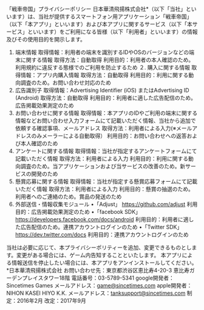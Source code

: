 「戦車帝国」プライバシーポリシー
日本華清飛揚株式会社*（以下「当社」といいます）は、当社が提供するスマートフォン用アプリケーション「戦車帝国」（以下「本アプリ」といいます）および本アプリに関するサービス（以下「本サービス」といいます）をご利用になる皆様（以下「利用者」といいます）の情報及びその使用目的を開示します。
1. 端末情報
取得情報：利用者の端末を識別するIDやOSのバージョンなどの端末に関する情報
取得方法：自動取得
利用目的：利用者の本人確認のため。利用規約に違反する態様でのご利用を防止するため
２. 購入に関する情報
取得情報：アプリ内購入情報
取得方法：自動取得
利用目的：利用に関する動向調査のため。お問い合わせ対応のため
3. 広告識別子
取得情報：Advertising Identifier (iOS) またはAdvertising ID (Android)
取得方法：自動取得
利用目的：利用者に適した広告配信のため。広告掲載効果測定のため
4. お問い合わせに関する情報
取得情報：本アプリのIDやご利用の端末に関する情報などお問い合わせ入力フォームにて記載いただく情報、当社から追加で依頼する確認事項、メールアドレス
取得方法：利用者による入力(※メールアドレスのみメーラーによる自動取得）
利用目的：お問い合わせへの返答および本人確認のため
5. アンケートに関する情報
取得情報：当社が指定するアンケートフォームにて記載いただく情報
取得方法：利用者による入力
利用目的：利用に関する動向調査のため。当アプリケーションおよび当サービスの改善のため。新サービスの開発のため
6. 懸賞応募に関する情報
取得情報：当社が指定する懸賞応募フォームにて記載いただく情報
取得方法：利用者による入力
利用目的：懸賞の抽選のため。利用者へのご連絡のため。賞品の発送のため
7. 外部送信・情報収集モジュール
•「Adjust」 https://github.com/adjust
利用目的：広告掲載効果測定のため
•「facebook SDK」 https://developers.facebook.com/docs/android
利用目的：利用者に適した広告配信のため。連携アカウントログインのため
•「Twitter SDK」 https://dev.twitter.com/docs
利用目的：連携アカウントログインのため

当社は必要に応じて、本プライバシーポリティーを追加、変更できるものとします。変更がある場合には、ゲーム内告知することといたします。
本アプリによる情報送信を停止したい場合には、本アプリをアンインストールしてください。
*日本華清飛揚株式会社
お問い合わせ先：東京都渋谷区恵比寿4-20-3 恵比寿ガーデンプレイスタワー18階
電話番号：03-5789-5341
google開発者：Sincetimes Games
メールアドレス：game@sincetimes.com
apple開発者：NIHON KASEI HIYO K.K.
メールアドレス：tanksupport@sincetimes.com
制定：2016年2月
改定：2017年9月